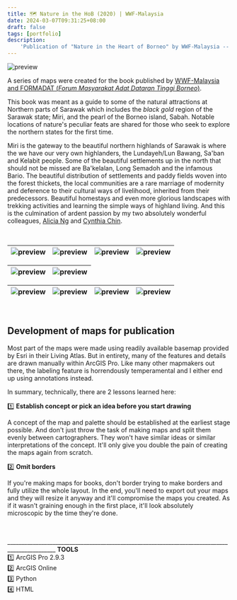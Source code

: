 ```yaml
---
title: 🗺️ Nature in the HoB (2020) | WWF-Malaysia
date: 2024-03-07T09:31:25+08:00
draft: false
tags: [portfolio]
description: 
    'Publication of "Nature in the Heart of Borneo" by WWF-Malaysia -- Guide to the Northern highlands.'
---
```

![preview](/image/blog/wwfmy_naturehob_00.jpg)

A series of maps were created for the book published by [WWF-Malaysia and FORMADAT (*Forum Masyarakat Adat Dataran Tinggi Borneo*)](<https://href.li/?https://wwf.panda.org/wwf_news/?332650/FORMADAT-calls-for-support-in-sustainable-development-in-highlands#:~:text=FORMADAT%2C%20an%20acronym%20for%20Forum,%2C%20Sa'ban%20and%20Kelabit.>).

This book was meant as a guide to some of the natural attractions at Northern parts of Sarawak which includes the _black gold_ region of the Sarawak state; Miri, and the pearl of the Borneo island, Sabah. Notable locations of nature's peculiar feats are shared for those who seek to explore the northern states for the first time.

Miri is the gateway to the beautiful northern highlands of Sarawak is where the we have our very own highlanders, the Lundayeh/Lun Bawang, Sa'ban and Kelabit people. Some of the beautiful settlements up in the north that should not be missed are Ba'kelalan, Long Semadoh and the infamous Bario. The beautiful distribution of settlements and paddy fields woven into the forest thickets, the local communities are a rare marriage of modernity and deference to their cultural ways of livelihood, inherited from their predecessors. Beautiful homestays and even more glorious landscapes with trekking activities and learning the simple ways of highland living. And this is the culmination of ardent passion by my two absolutely wonderful colleagues, [Alicia Ng](https://www.linkedin.com/in/aliciakcng/) and [Cynthia Chin](https://www.linkedin.com/in/cynthiachin/). 

&nbsp;

|![preview](/image/blog/wwfmy_naturehob_01.jpg)|![preview](/image/blog/wwfmy_naturehob_05.jpg)|![preview](/image/blog/wwfmy_naturehob_03.jpg)|![preview](/image/blog/wwfmy_naturehob_04.jpg)
| :-: | :-: | :-: | :-: |

|![preview](/image/blog/wwfmy_naturehob_02.jpg)|![preview](/image/blog/wwfmy_naturehob_07.jpg)|
| :-: | :-: | 

|![preview](/image/blog/wwfmy_naturehob_06.jpg)|![preview](/image/blog/wwfmy_naturehob_08.jpg)|![preview](/image/blog/wwfmy_naturehob_09.jpg)|![preview](/image/blog/wwfmy_naturehob_10.jpg)
| :-: | :-: | :-: | :-: |

&nbsp;
## **Development of maps for publication**  
Most part of the maps were made using readily available basemap provided by Esri in their Living Atlas. But in entirety, many of the features and details are drawn manually within ArcGIS Pro. Like many other mapmakers out there, the labeling feature is horrendously temperamental and I either end up using annotations instead.

In summary, technically, there are 2 lessons learned here: 

1️⃣ **Establish concept or pick an idea before you start drawing**

A concept of the map and palette should be established at the earliest stage possible. And don't just throw the task of making maps and split them evenly between cartographers. They won't have similar ideas or similar interpretations of the concept. It'll only give you double the pain of creating the maps again from scratch.

2️⃣ **Omit borders**

If you're making maps for books, don't border trying to make borders and fully utilize the whole layout. In the end, you'll need to export out your maps and they will resize it anyway and it'll compromise the maps you created. As if it wasn't graining enough in the first place, it'll look absolutely microscopic by the time they're done.

\
&nbsp;
&nbsp; _______________________________________________________________________________________________
**TOOLS** \
1️⃣ ArcGIS Pro 2.9.3 \
2️⃣ ArcGIS Online \
3️⃣ Python \
4️⃣ HTML
&nbsp;


